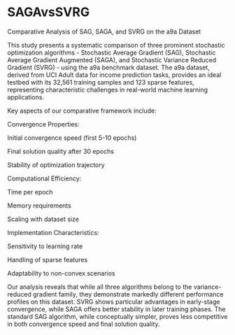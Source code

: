 # SAGAvsSVRG
Comparative Analysis of SAG, SAGA, and SVRG on the a9a Dataset

This study presents a systematic comparison of three prominent stochastic optimization algorithms - Stochastic Average Gradient (SAG), Stochastic Average Gradient Augmented (SAGA), and Stochastic Variance Reduced Gradient (SVRG) - using the a9a benchmark dataset. The a9a dataset, derived from UCI Adult data for income prediction tasks, provides an ideal testbed with its 32,561 training samples and 123 sparse features, representing characteristic challenges in real-world machine learning applications.

Key aspects of our comparative framework include:

Convergence Properties:

Initial convergence speed (first 5-10 epochs)

Final solution quality after 30 epochs

Stability of optimization trajectory

Computational Efficiency:

Time per epoch

Memory requirements

Scaling with dataset size

Implementation Characteristics:

Sensitivity to learning rate

Handling of sparse features

Adaptability to non-convex scenarios

Our analysis reveals that while all three algorithms belong to the variance-reduced gradient family, they demonstrate markedly different performance profiles on this dataset. SVRG shows particular advantages in early-stage convergence, while SAGA offers better stability in later training phases. The standard SAG algorithm, while conceptually simpler, proves less competitive in both convergence speed and final solution quality.
